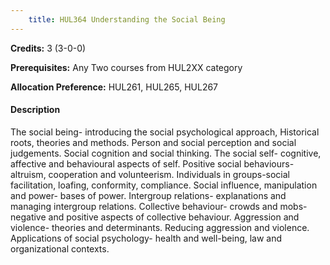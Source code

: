 ```yaml
---
    title: HUL364 Understanding the Social Being
---
```

**Credits:** 3 (3-0-0)



**Prerequisites:** Any Two courses from HUL2XX category 

**Allocation Preference:** HUL261, HUL265, HUL267

#### Description 
The social being- introducing the social psychological approach, Historical roots, theories and methods. Person and social perception and social judgements. Social cognition and social thinking. The social self- cognitive, affective and behavioural aspects of self. Positive social behaviours- altruism, cooperation and volunteerism. Individuals in groups-social facilitation, loafing, conformity, compliance. Social influence, manipulation and power- bases of power. Intergroup relations- explanations and managing intergroup relations. Collective behaviour- crowds and mobs- negative and positive aspects of collective behaviour. Aggression and violence- theories and determinants. Reducing aggression and violence. Applications of social psychology- health and well-being, law and organizational contexts.